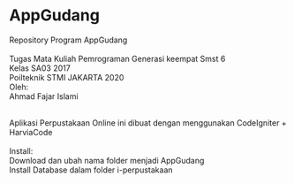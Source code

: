 # AppGudang

Repository Program AppGudang<br>
<br>
Tugas Mata Kuliah Pemrograman Generasi keempat Smst 6<br>
Kelas SA03 2017<br>
Poilteknik STMI JAKARTA 2020<br>
Oleh:<br>
Ahmad Fajar Islami<br>

<br>
Aplikasi Perpustakaan Online ini dibuat dengan menggunakan CodeIgniter + HarviaCode<br>
<br>
Install:<br>
Download dan ubah nama folder menjadi AppGudang<br>
Install Database dalam folder i-perpustakaan<br>

